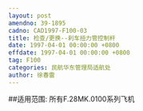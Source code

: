 ```yaml
---
layout: post
amendno: 39-1895
cadno: CAD1997-F100-03
title: 检查/更换--刹车扭力管控制杆
date: 1997-04-01 00:00:00 +0800
effdate: 1997-04-01 00:00:00 +0800
tag: F100
categories: 民航华东管理局适航处
author: 徐春雷
---
```


##适用范围:
所有F.28MK.0100系列飞机

